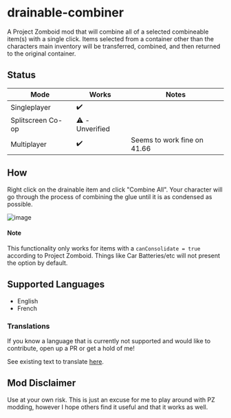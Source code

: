 # drainable-combiner
A Project Zomboid mod that will combine all of a selected combineable item(s) with a single click. Items selected from a container other than the characters main inventory will be transferred, combined, and then returned to the original container.

## Status
| Mode | Works | Notes |
| ----- | ----- | ----- | 
| Singleplayer | ✔️ | |
| Splitscreen Co-op | ⚠️ - Unverified | |
| Multiplayer | ✔️ | Seems to work fine on 41.66 |


## How
Right click on the drainable item and click "Combine All". Your character will go through the process of combining the glue until it is as condensed as possible.

![image](https://user-images.githubusercontent.com/15162189/155799635-44a6f4cb-7091-4d68-9248-7c923c96602d.png)

#### Note
This functionality only works for items with a `canConsolidate = true` according to Project Zomboid. Things like Car Batteries/etc will not present the option by default.

## Supported Languages
- English
- French

### Translations
If you know a language that is currently not supported and would like to contribute, open up a PR or get a hold of me!

See existing text to translate [here](https://github.com/vanwinlaw/drainable-combiner/blob/master/Contents/mods/Drainable%20Combiner/media/lua/shared/Translate/EN/UI_EN.txt). 

## Mod Disclaimer
Use at your own risk. This is just an excuse for me to play around with PZ modding, however I hope others find it useful and that it works as well.